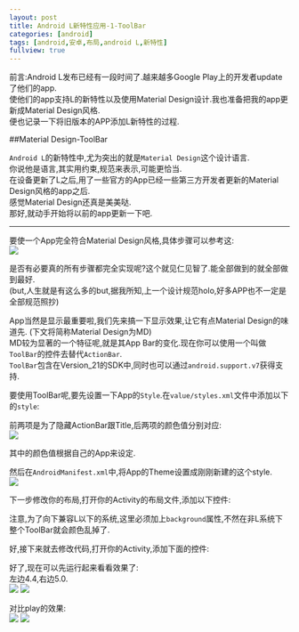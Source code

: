```yaml
---
layout: post
title: Android L新特性应用-1-ToolBar
categories: [android]
tags: [android,安卓,布局,android L,新特性]
fullview: true
---
```


前言:Android L发布已经有一段时间了.越来越多Google Play上的开发者update了他们的app.      
使他们的app支持L的新特性以及使用Material Design设计.我也准备把我的app更新成Material Design风格.     
便也记录一下将旧版本的APP添加L新特性的过程. 

<!-- more -->     

##Material Design-ToolBar       

`Android L`的新特性中,尤为突出的就是`Material Design`这个设计语言.      
你说他是语言,其实用约束,规范来表示,可能更恰当.      
在设备更新了L之后,用了一些官方的App已经一些第三方开发者更新的Material Design风格的app之后.      
感觉Material Design还真是美美哒.        
那好,就动手开始将以前的app更新一下吧.       

***
要使一个App完全符合Material Design风格,具体步骤可以参考这:          
![](http://gulup.github.io/public/img/20150203/1.png) 

是否有必要真的所有步骤都完全实现呢?这个就见仁见智了.能全部做到的就全部做到最好.     
(but,人生就是有这么多的but,据我所知,上一个设计规范holo,好多APP也不一定是全部规范照抄)       

App当然是显示最重要啦,我们先来搞一下显示效果,让它有点Material Design的味道先. (下文将简称Material Design为MD)      
MD较为显著的一个特征呢,就是其App Bar的变化.现在你可以使用一个叫做`ToolBar`的控件去替代`ActionBar`.      
`ToolBar`包含在Version_21的SDK中,同时也可以通过`android.support.v7`获得支持.        

要使用ToolBar呢,要先设置一下App的`Style`.在`value/styles.xml`文件中添加以下的`style`:       
<script src="https://gist.github.com/gulup/eaedadc96f7acab5e3f1.js"></script>       
前两项是为了隐藏ActionBar跟Title,后两项的颜色值分别对应:        
![](http://gulup.github.io/public/img/20150203/3.png)       

其中的颜色值根据自己的App来设定.

然后在`AndroidManifest.xml`中,将App的Theme设置成刚刚新建的这个style.        
![](http://gulup.github.io/public/img/20150203/2.png)       


下一步修改你的布局,打开你的Activity的布局文件,添加以下控件:     
<script src="https://gist.github.com/gulup/89294354a2550df4d725.js"></script>       
注意,为了向下兼容L以下的系统,这里必须加上`background`属性,不然在非L系统下整个ToolBar就会颜色乱掉了.     

好,接下来就去修改代码,打开你的Activity,添加下面的控件:        
<script src="https://gist.github.com/gulup/1e24638756775039776f.js"></script>       

好了,现在可以先运行起来看看效果了:      
左边4.4,右边5.0.        
![](http://gulup.github.io/public/img/20150203/4.png)  ![](http://gulup.github.io/public/img/20150203/5.png)


对比play的效果:     
![](http://gulup.github.io/public/img/20150203/6.png)  ![](http://gulup.github.io/public/img/20150203/7.png)



